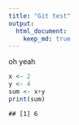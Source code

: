 ```yaml
---
title: "Git test"
output: 
  html_document:
    keep_md: true
---
```


oh yeah


```r
x <- 2
y <- 4
sum <- x+y
print(sum)
```

```
## [1] 6
```

